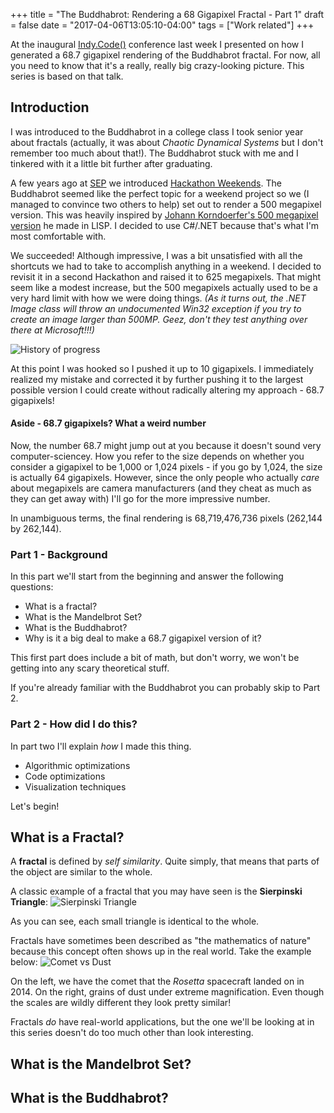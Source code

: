 +++
title = "The Buddhabrot: Rendering a 68 Gigapixel Fractal - Part 1"
draft = false
date = "2017-04-06T13:05:10-04:00"
tags = ["Work related"]
+++

At the inaugural [Indy.Code()](https://indycode.amegala.com/) conference last week I presented on how I generated a 68.7 gigapixel rendering of the Buddhabrot fractal.  For now, all you need to know that it's a really, really big crazy-looking picture.  This series is based on that talk.

## Introduction

I was introduced to the Buddhabrot in a college class I took senior year about fractals (actually, it was about *Chaotic Dynamical Systems* but I don't remember too much about that!).  The Buddhabrot stuck with me and I tinkered with it a little bit further after graduating.

A few years ago at [SEP](https://www.sep.com) we introduced [Hackathon Weekends](https://www.sep.com/labs/hackathon/).  The Buddhabrot seemed like the perfect topic for a weekend project so we (I managed to convince two others to help) set out to render a 500 megapixel version.  This was heavily inspired by [Johann Korndoerfer's 500 megapixel version](http://erleuchtet.org/2010/07/ridiculously-large-buddhabrot.html) he made in LISP.  I decided to use C#/.NET because that's what I'm most comfortable with.

We succeeded!  Although impressive, I was a bit unsatisfied with all the shortcuts we had to take to accomplish anything in a weekend. I decided to revisit it in a second Hackathon and raised it to 625 megapixels.  That might seem like a modest increase, but the 500 megapixels actually used to be a very hard limit with how we were doing things.  *(As it turns out, the .NET Image class will throw an undocumented Win32 exception if you try to create an image larger than 500MP.  Geez, don't they test anything over there at Microsoft!!!)*

![History of progress](/buddhabrot/history_of_progress.png)

At this point I was hooked so I pushed it up to 10 gigapixels.  I immediately realized my mistake and corrected it by further pushing it to the largest possible version I could create without radically altering my approach - 68.7 gigapixels!

#### Aside - 68.7 gigapixels?  What a weird number

Now, the number 68.7 might jump out at you because it doesn't sound very computer-sciencey.  How you refer to the size depends on whether you consider a gigapixel to be 1,000 or 1,024 pixels - if you go by 1,024, the size is actually 64 gigapixels.  However, since the only people who actually *care* about megapixels are camera manufacturers (and they cheat as much as they can get away with) I'll go for the more impressive number.

In unambiguous terms, the final rendering is 68,719,476,736 pixels (262,144 by 262,144).

### Part 1 - Background

In this part we'll start from the beginning and answer the following questions:

* What is a fractal?
* What is the Mandelbrot Set?
* What is the Buddhabrot?
* Why is it a big deal to make a 68.7 gigapixel version of it?

This first part does include a bit of math, but don't worry, we won't be getting into any scary theoretical stuff.

If you're already familiar with the Buddhabrot you can probably skip to Part 2.

### Part 2 - How did I do this?

In part two I'll explain *how* I made this thing.

* Algorithmic optimizations
* Code optimizations
* Visualization techniques


Let's begin!

## What is a Fractal?

A **fractal** is defined by *self similarity*.  Quite simply, that means that parts of the object are similar to the whole.

A classic example of a fractal that you may have seen is the **Sierpinski Triangle**:
![Sierpinski Triangle](/buddhabrot/Sierpinski_triangle.png)

As you can see, each small triangle is identical to the whole.

Fractals have sometimes been described as "the mathematics of nature" because this concept often shows up in the real world.  Take the example below:
![Comet vs Dust](/buddhabrot/comet_vs_dust.jpg)

On the left, we have the comet that the *Rosetta* spacecraft landed on in 2014.  On the right, grains of dust under extreme magnification.  Even though the scales are wildly different they look pretty similar!

Fractals *do* have real-world applications, but the one we'll be looking at in this series doesn't do too much other than look interesting.

## What is the Mandelbrot Set?


## What is the Buddhabrot?

